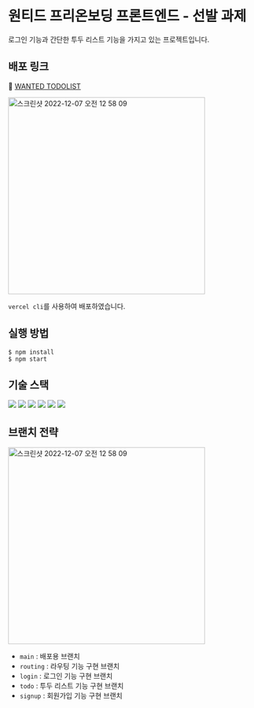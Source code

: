 # 원티드 프리온보딩 프론트엔드 - 선발 과제
로그인 기능과 간단한 투두 리스트 기능을 가지고 있는 프로젝트입니다.

## 배포 링크
🔗 [WANTED TODOLIST](https://wanted-pre-onboarding-frontend-shinwonse.vercel.app)


<img width="400" alt="스크린샷 2022-12-07 오전 12 58 09" src="https://user-images.githubusercontent.com/62709718/205960906-54fca84f-d57f-4e23-b8a2-1acef5be219c.png">

`vercel cli`를 사용하여 배포하였습니다.

## 실행 방법
```shell
$ npm install
$ npm start
```

## 기술 스택
<img src="https://img.shields.io/badge/HTML-E34F26?style=for-the-badge&logo=HTML5&logoColor=white"> <img src="https://img.shields.io/badge/CSS3-1572B6?style=for-the-badge&logo=CSS3&logoColor=white"> <img src="https://img.shields.io/badge/JavaScript-F7DF1E?style=for-the-badge&logo=JavaScript&logoColor=white"> <img src="https://img.shields.io/badge/React-61DAFB?style=for-the-badge&logo=React&logoColor=white"> <img src="https://img.shields.io/badge/React_Router-CA4245?style=for-the-badge&logo=React Router&logoColor=white"> <img src="https://img.shields.io/badge/SASS-cc6699.svg?&style=for-the-badge&logo=Sass&logoColor=White">

## 브랜치 전략

<img width="400" alt="스크린샷 2022-12-07 오전 12 58 09" src="https://user-images.githubusercontent.com/62709718/205960697-75f3f884-61db-429e-9f6e-b17646ffd21f.png">

- `main` : 배포용 브랜치
- `routing` : 라우팅 기능 구현 브랜치
- `login` : 로그인 기능 구현 브랜치
- `todo` : 투두 리스트 기능 구현 브랜치
- `signup` : 회원가입 기능 구현 브랜치
